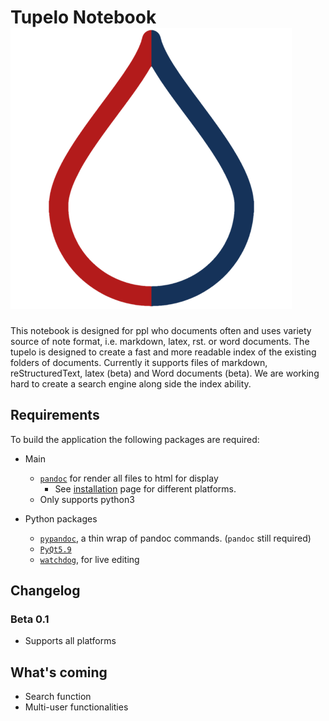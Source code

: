 # Tupelo Notebook ![Tupelo](images/logo.png)

This notebook is designed for ppl who documents often and uses variety source of note format, i.e. markdown, latex, rst. or word documents. The tupelo is designed to create a fast and more readable index of the existing folders of documents. Currently it supports files of markdown, reStructuredText, latex (beta) and Word documents (beta). We are working hard to create a search engine along side the index ability.

## Requirements

To build the application the following packages are required:

- Main
    - [`pandoc`](https://pandoc.org/) for render all files to html for display
        - See [installation](https://pandoc.org/installing.html) page for different platforms.
    - Only supports python3

- Python packages
    - [`pypandoc`](https://pypi.python.org/pypi/pypandoc), a thin wrap of pandoc commands. (`pandoc` still required)
    - [`PyQt5.9`](http://pyqt.sourceforge.net/Docs/PyQt5/introduction.html)
    - [`watchdog`](https://pypi.python.org/pypi/watchdog), for live editing
 
## Changelog

### Beta 0.1
- Supports all platforms

## What's coming
- Search function
- Multi-user functionalities
